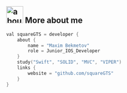 
## <img width="45" alt="about" src=https://raw.github.com/squareGTS/squareGTS/master/about.png> More about me
```swift
val squareGTS = developer {
    about {
        name = "Maxim Bekmetov"
        role = Junior_IOS_Developer
    }
    study("Swift", "SOLID", "MVC", "VIPER")
    links {
        website = "github.com/squareGTS"
    }
}
```
